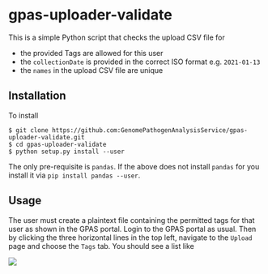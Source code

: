 # gpas-uploader-validate

This is a simple Python script that checks the upload CSV file for 
* the provided Tags are allowed for this user
* the `collectionDate` is provided in the correct ISO format e.g. `2021-01-13`
* the `names` in the upload CSV file are unique

## Installation

To install

```
$ git clone https://github.com:GenomePathogenAnalysisService/gpas-uploader-validate.git
$ cd gpas-uploader-validate
$ python setup.py install --user
```

The only pre-requisite is `pandas`. If the above does not install `pandas` for you install it via `pip install pandas --user`.

## Usage

The user must create a plaintext file containing the permitted tags for that user as shown in the GPAS portal. Login to the GPAS portal as usual. Then by clicking the three horizontal lines in the top left, navigate to the `Upload` page and choose the `Tags` tab. You should see a list like

![](images/gpas-screenshot.png?raw=true)




